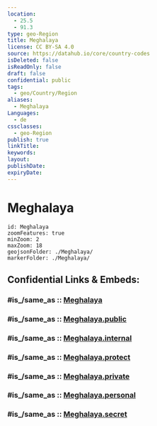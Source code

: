 ```yaml
---
location:
  - 25.5
  - 91.3
type: geo-Region
title: Meghalaya
license: CC BY-SA 4.0
source: https://datahub.io/core/country-codes
isDeleted: false
isReadOnly: false
draft: false
confidential: public
tags:
  - geo/Country/Region
aliases:
  - Meghalaya
Languages:
  - de
cssclasses:
  - geo-Region
publish: true
linkTitle:
keywords:
layout:
publishDate:
expiryDate:
---
```


# Meghalaya

```leaflet
id: Meghalaya
zoomFeatures: true 
minZoom: 2 
maxZoom: 18
geojsonFolder: ./Meghalaya/
markerFolder: ./Meghalaya/
```


## Confidential Links & Embeds: 

### #is_/same_as :: [Meghalaya](/_Standards/Earth/Continent/Asia/Asia~South/India/States~India/Meghalaya.md) 

### #is_/same_as :: [Meghalaya.public](/_public/Earth/Continent/Asia/Asia~South/India/States~India/Meghalaya.public.md) 

### #is_/same_as :: [Meghalaya.internal](/_internal/Earth/Continent/Asia/Asia~South/India/States~India/Meghalaya.internal.md) 

### #is_/same_as :: [Meghalaya.protect](/_protect/Earth/Continent/Asia/Asia~South/India/States~India/Meghalaya.protect.md) 

### #is_/same_as :: [Meghalaya.private](/_private/Earth/Continent/Asia/Asia~South/India/States~India/Meghalaya.private.md) 

### #is_/same_as :: [Meghalaya.personal](/_personal/Earth/Continent/Asia/Asia~South/India/States~India/Meghalaya.personal.md) 

### #is_/same_as :: [Meghalaya.secret](/_secret/Earth/Continent/Asia/Asia~South/India/States~India/Meghalaya.secret.md)

